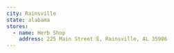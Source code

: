 ```yaml
---
city: Rainsville
state: alabama
stores:
  - name: Herb Shop
    address: 225 Main Street E, Rainsville, AL 35986
---
```

